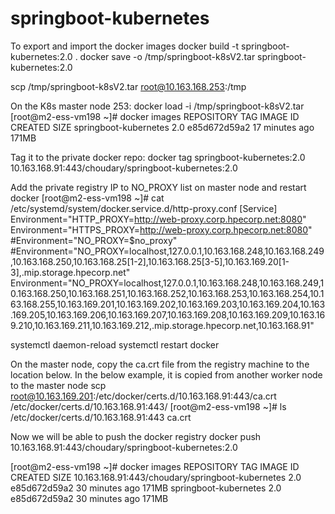 # springboot-kubernetes
To export and import the docker images
docker build -t springboot-kubernetes:2.0 .
docker save -o /tmp/springboot-k8sV2.tar springboot-kubernetes:2.0

scp /tmp/springboot-k8sV2.tar root@10.163.168.253:/tmp

On the K8s master node 253:
docker load -i /tmp/springboot-k8sV2.tar
[root@m2-ess-vm198 ~]# docker images
REPOSITORY                             TAG         IMAGE ID       CREATED          SIZE
springboot-kubernetes                  2.0         e85d672d59a2   17 minutes ago   171MB

Tag it to the private docker repo:
docker tag springboot-kubernetes:2.0 10.163.168.91:443/choudary/springboot-kubernetes:2.0

Add the private registry IP to NO_PROXY list on master node and restart docker
[root@m2-ess-vm198 ~]# cat /etc/systemd/system/docker.service.d/http-proxy.conf
[Service]
Environment="HTTP_PROXY=http://web-proxy.corp.hpecorp.net:8080"
Environment="HTTPS_PROXY=http://web-proxy.corp.hpecorp.net:8080"
#Environment="NO_PROXY=$no_proxy"
#Environment="NO_PROXY=localhost,127.0.0.1,10.163.168.248,10.163.168.249,10.163.168.250,10.163.168.25[1-2],10.163.168.25[3-5],10.163.169.20[1-3],.mip.storage.hpecorp.net"
Environment="NO_PROXY=localhost,127.0.0.1,10.163.168.248,10.163.168.249,10.163.168.250,10.163.168.251,10.163.168.252,10.163.168.253,10.163.168.254,10.163.168.255,10.163.169.201,10.163.169.202,10.163.169.203,10.163.169.204,10.163.169.205,10.163.169.206,10.163.169.207,10.163.169.208,10.163.169.209,10.163.169.210,10.163.169.211,10.163.169.212,.mip.storage.hpecorp.net,10.163.168.91"

systemctl daemon-reload
systemctl restart docker

On the master node, copy the ca.crt file from the registry machine to the location below. In the below example, it is copied from another worker node to the master node
scp root@10.163.169.201:/etc/docker/certs.d/10.163.168.91:443/ca.crt /etc/docker/certs.d/10.163.168.91\:443/
[root@m2-ess-vm198 ~]# ls /etc/docker/certs.d/10.163.168.91:443
ca.crt

Now we will be able to push the docker registry
docker push 10.163.168.91:443/choudary/springboot-kubernetes:2.0

[root@m2-ess-vm198 ~]# docker images
REPOSITORY                                         TAG         IMAGE ID       CREATED          SIZE
10.163.168.91:443/choudary/springboot-kubernetes   2.0         e85d672d59a2   30 minutes ago   171MB
springboot-kubernetes                              2.0         e85d672d59a2   30 minutes ago   171MB


